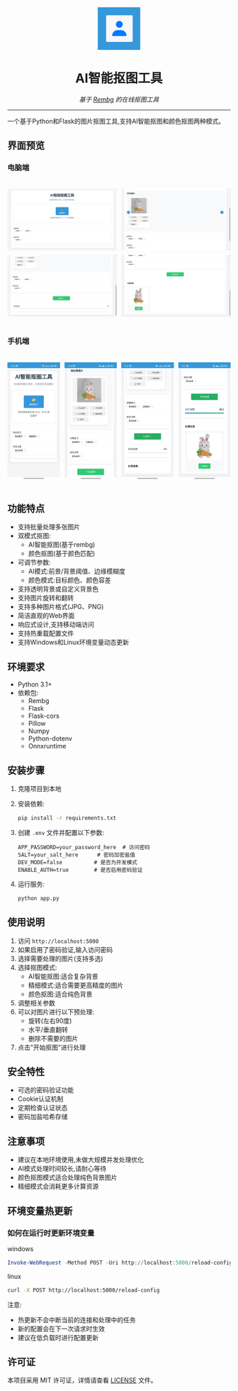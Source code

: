 <div align="center">
    <img src="static/icons/icon.png" width="96" height="96" alt="网站图标">
  <h1>AI智能抠图工具</h1>
  <p><em>基于 <a href="https://github.com/danielgatis/rembg">Rembg</a> 的在线抠图工具</em></p>
  <hr>
</div>

一个基于Python和Flask的图片抠图工具,支持AI智能抠图和颜色抠图两种模式。
## 界面预览

### 电脑端
<div style="display: grid; grid-template-columns: repeat(2, 1fr); gap: 10px; padding: 20px 0;">
    <img src="static/screenshots/win1.png" width="300" alt="电脑端界面">
    <img src="static/screenshots/win2.png" width="300" alt="电脑端界面2">
    <img src="static/screenshots/win3.png" width="300" alt="电脑端界面3">
    <img src="static/screenshots/win4.png" width="300" alt="电脑端界面4">
</div>

### 手机端
<div style="display: grid; grid-template-columns: repeat(4, 1fr); gap: 10px; padding: 20px 0;">
  <img src="static/screenshots/1.jpg" width="200" alt="手机端界面">
  <img src="static/screenshots/2.jpg" width="200" alt="手机端界面2">
  <img src="static/screenshots/3.jpg" width="200" alt="手机端界面3">
  <img src="static/screenshots/4.jpg" width="200" alt="手机端界面4">
</div>


## 功能特点

- 支持批量处理多张图片
- 双模式抠图:
  - AI智能抠图(基于rembg)
  - 颜色抠图(基于颜色匹配)
- 可调节参数:
  - AI模式:前景/背景阈值、边缘模糊度
  - 颜色模式:目标颜色、颜色容差
- 支持透明背景或自定义背景色
- 支持图片旋转和翻转
- 支持多种图片格式(JPG、PNG)
- 简洁直观的Web界面
- 响应式设计,支持移动端访问
- 支持热重载配置文件
- 支持Windows和Linux环境变量动态更新

## 环境要求

- Python 3.1+
- 依赖包:
  - Rembg
  - Flask
  - Flask-cors
  - Pillow
  - Numpy
  - Python-dotenv
  - Onnxruntime

## 安装步骤

1. 克隆项目到本地
2. 安装依赖:
   ```bash
   pip install -r requirements.txt
   ```
3. 创建 `.env` 文件并配置以下参数:
   ```
   APP_PASSWORD=your_password_here  # 访问密码
   SALT=your_salt_here      # 密码加密盐值
   DEV_MODE=false          # 是否为开发模式
   ENABLE_AUTH=true        # 是否启用密码验证
   ```

4. 运行服务:
   ```bash
   python app.py
   ```

## 使用说明

1. 访问 `http://localhost:5000`
2. 如果启用了密码验证,输入访问密码
3. 选择需要处理的图片(支持多选)
4. 选择抠图模式:
   - AI智能抠图:适合复杂背景
   - 精细模式:适合需要更高精度的图片
   - 颜色抠图:适合纯色背景
5. 调整相关参数
6. 可以对图片进行以下预处理:
   - 旋转(左右90度)
   - 水平/垂直翻转
   - 删除不需要的图片
7. 点击"开始抠图"进行处理

## 安全特性

- 可选的密码验证功能
- Cookie认证机制
- 定期检查认证状态
- 密码加盐哈希存储

## 注意事项

- 建议在本地环境使用,未做大规模并发处理优化
- AI模式处理时间较长,请耐心等待
- 颜色抠图模式适合处理纯色背景图片
- 精细模式会消耗更多计算资源



## 环境变量热更新

### 如何在运行时更新环境变量

windows

```powershell
Invoke-WebRequest -Method POST -Uri http://localhost:5000/reload-config
```



linux

```bash
curl -X POST http://localhost:5000/reload-config
```

注意:
- 热更新不会中断当前的连接和处理中的任务
- 新的配置会在下一次请求时生效
- 建议在低负载时进行配置更新

## 许可证
本项目采用 MIT 许可证，详情请查看 [LICENSE](./LICENSE) 文件。
